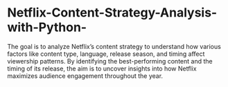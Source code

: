 # Netflix-Content-Strategy-Analysis-with-Python-
The goal is to analyze Netflix’s content strategy to understand how various factors like content type, language, release season, and timing affect viewership patterns. By identifying the best-performing content and the timing of its release, the aim is to uncover insights into how Netflix maximizes audience engagement throughout the year.
